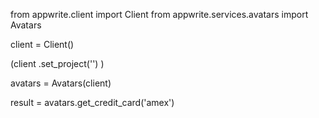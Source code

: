 from appwrite.client import Client
from appwrite.services.avatars import Avatars

client = Client()

(client
  .set_project('')
)

avatars = Avatars(client)

result = avatars.get_credit_card('amex')
